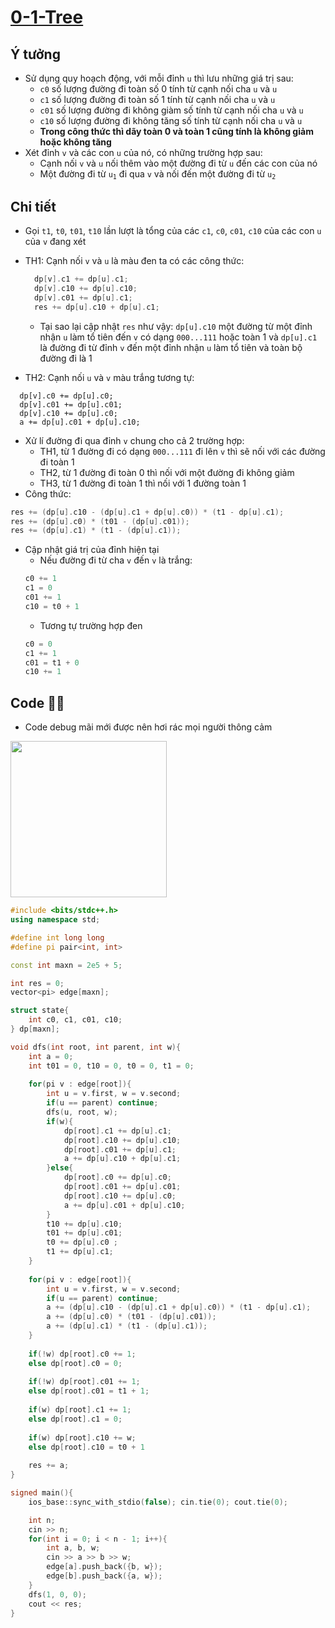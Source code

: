 # [0-1-Tree](https://codeforces.com/problemset/problem/1156/D)

## Ý tưởng
  - Sử dụng quy hoạch động, với mỗi đỉnh `u` thì lưu những giá trị sau:
    + `c0` số lượng đường đi toàn số 0 tính từ cạnh nối cha `u` và `u`
    + `c1` số lượng đường đi toàn số 1 tính từ cạnh nối cha `u` và `u`
    + `c01` số lượng đường đi không giàm số tính từ cạnh nối cha `u` và `u`
    + `c10` số lượng đường đi không tăng số tính từ cạnh nối cha `u` và `u`
    + **Trong công thức thì dãy toàn 0 và toàn 1 cũng tính là không giảm hoặc không tăng**
  - Xét đỉnh `v` và các con `u` của nó, có những trường hợp sau:
    + Cạnh nối `v` và `u` nối thêm vào một đường đi từ `u` đến các con của nó
    + Một đường đi từ <code>u<sub>1</sub></code> đi qua `v` và nối đến một đường đi từ <code>u<sub>2</sub></code>

## Chi tiết
- Gọi `t1`, `t0`, `t01`, `t10` lần lượt là tổng của các `c1`, `c0`, `c01`, `c10` của các con `u` của `v` đang xét
- TH1: Cạnh nối `v` và `u` là màu đen ta có các công thức:
  ```c++
    dp[v].c1 += dp[u].c1;
    dp[v].c10 += dp[u].c10;
    dp[v].c01 += dp[u].c1;
    res += dp[u].c10 + dp[u].c1;
  ```
   + Tại sao lại cập nhật `res` như vậy: `dp[u].c10` một đường từ một đỉnh nhận `u` làm tổ tiên đến `v` có dạng `000...111` hoặc toàn 1 và `dp[u].c1` là đường đi từ đỉnh `v` đến một đỉnh nhận `u` làm tổ tiên và toàn bộ đường đi là 1
  
- TH2: Cạnh nối `u` và `v` màu trắng tương tự:
```
  dp[v].c0 += dp[u].c0;
  dp[v].c01 += dp[u].c01;
  dp[v].c10 += dp[u].c0;
  a += dp[u].c01 + dp[u].c10;
```
- Xử lí đường đi qua đỉnh `v` chung cho cả 2 trường hợp:
  + TH1, từ 1 đường đi có dạng `000...111` đi lên `v` thì sẽ nối với các đường đi toàn 1
  + TH2, từ 1 đường đi toàn 0 thì nối với một đường đi không giảm
  + TH3, từ 1 đường đi toàn 1 thì nối với 1 đường toàn 1
- Công thức:
```c++
res += (dp[u].c10 - (dp[u].c1 + dp[u].c0)) * (t1 - dp[u].c1);
res += (dp[u].c0) * (t01 - (dp[u].c01));
res += (dp[u].c1) * (t1 - (dp[u].c1));
```
- Cập nhật giá trị của đỉnh hiện tại
  + Nếu đường đi từ cha `v` đến `v` là trắng:
  ```c++
  c0 += 1
  c1 = 0
  c01 += 1
  c10 = t0 + 1
  ```
  + Tương tự trường hợp đen
  ```c++
  c0 = 0
  c1 += 1
  c01 = t1 + 0
  c10 += 1
  ```

## Code 👨‍💻
- Code debug mãi mới được nên hơi rác mọi người thông cảm 
<div><img src = "https://user-images.githubusercontent.com/53361407/127339254-12b84540-b2d9-4d37-8bb4-a4d87c2f0490.png"  width = 250></img></div>

```c++
#include <bits/stdc++.h>
using namespace std;

#define int long long
#define pi pair<int, int>

const int maxn = 2e5 + 5;

int res = 0;
vector<pi> edge[maxn];

struct state{
    int c0, c1, c01, c10;
} dp[maxn];

void dfs(int root, int parent, int w){
    int a = 0;
    int t01 = 0, t10 = 0, t0 = 0, t1 = 0;
    
    for(pi v : edge[root]){
        int u = v.first, w = v.second;
        if(u == parent) continue;
        dfs(u, root, w);
        if(w){
            dp[root].c1 += dp[u].c1;
            dp[root].c10 += dp[u].c10;
            dp[root].c01 += dp[u].c1;
            a += dp[u].c10 + dp[u].c1;
        }else{
            dp[root].c0 += dp[u].c0;
            dp[root].c01 += dp[u].c01;
            dp[root].c10 += dp[u].c0;
            a += dp[u].c01 + dp[u].c10;
        }
        t10 += dp[u].c10;
        t01 += dp[u].c01;
        t0 += dp[u].c0 ;
        t1 += dp[u].c1;
    }
    
    for(pi v : edge[root]){
        int u = v.first, w = v.second;
        if(u == parent) continue;
        a += (dp[u].c10 - (dp[u].c1 + dp[u].c0)) * (t1 - dp[u].c1);
        a += (dp[u].c0) * (t01 - (dp[u].c01));
        a += (dp[u].c1) * (t1 - (dp[u].c1));
    }
    
    if(!w) dp[root].c0 += 1;
    else dp[root].c0 = 0;
    
    if(!w) dp[root].c01 += 1;
    else dp[root].c01 = t1 + 1;
    
    if(w) dp[root].c1 += 1;
    else dp[root].c1 = 0;
    
    if(w) dp[root].c10 += w;
    else dp[root].c10 = t0 + 1
    
    res += a;
}

signed main(){
    ios_base::sync_with_stdio(false); cin.tie(0); cout.tie(0);

    int n;
    cin >> n;
    for(int i = 0; i < n - 1; i++){
        int a, b, w;
        cin >> a >> b >> w;
        edge[a].push_back({b, w});
        edge[b].push_back({a, w});
    }
    dfs(1, 0, 0);
    cout << res;
}
```
